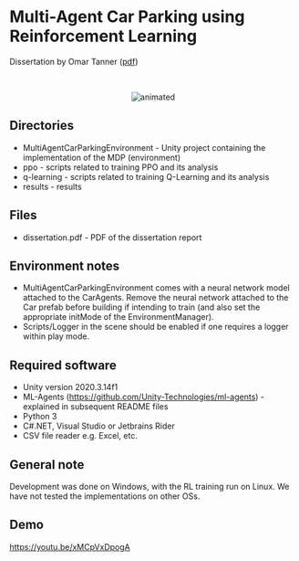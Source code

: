 # Multi-Agent Car Parking using Reinforcement Learning

Dissertation by Omar Tanner ([pdf](dissertation.pdf))

<br/>
<p align="center">
  <img src="env-demo.gif" alt="animated" />
</p>


## Directories
* MultiAgentCarParkingEnvironment - Unity project containing the implementation of the MDP (environment)
* ppo - scripts related to training PPO and its analysis
* q-learning - scripts related to training Q-Learning and its analysis
* results - results


## Files
* dissertation.pdf - PDF of the dissertation report
	
  
## Environment notes
* MultiAgentCarParkingEnvironment comes with a neural network model attached to the CarAgents. Remove the neural network attached to the Car prefab before building if intending to train (and also set the appropriate initMode of the EnvironmentManager).
* Scripts/Logger in the scene should be enabled if one requires a logger within play mode.

## Required software
* Unity version 2020.3.14f1
* ML-Agents (https://github.com/Unity-Technologies/ml-agents) - explained in subsequent README files
* Python 3
* C#.NET, Visual Studio or Jetbrains Rider
* CSV file reader e.g. Excel, etc.

## General note
Development was done on Windows, with the RL training run on Linux. We have not tested the implementations on other OSs.

## Demo

https://youtu.be/xMCpVxDpogA
